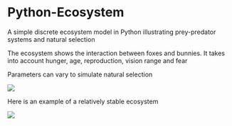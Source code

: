 # Python-Ecosystem
A simple discrete ecosystem model in Python illustrating prey-predator systems and natural selection

The ecosystem shows the interaction between foxes and bunnies. It takes into account hunger, age, reproduction, vision range and fear

Parameters can vary to simulate natural selection

![](naturalSelection.gif)

Here is an example of a relatively stable ecosystem

![](stableEcosystem.gif)
